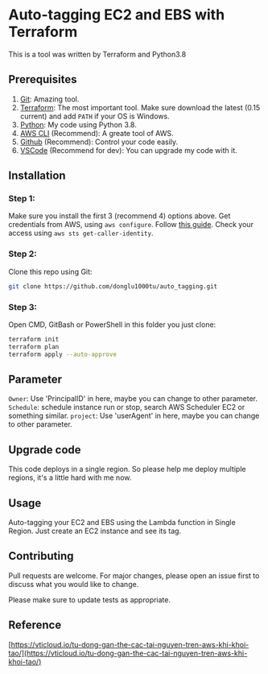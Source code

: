 # Auto-tagging EC2 and EBS with Terraform

This is a tool was written by Terraform and Python3.8

## Prerequisites
1. [Git](https://git-scm.com/downloads): Amazing tool.
2. [Terraform](https://www.terraform.io/downloads.html): The most important tool. Make sure download the latest (0.15 current) and add ```PATH``` if your OS is Windows.
3. [Python](https://www.python.org/downloads/): My code using Python 3.8.
4. [AWS CLI](https://docs.aws.amazon.com/cli/latest/userguide/cli-chap-install.html) (Recommend): A greate tool of AWS.
5. [Github](https://github.com/) (Recommend): Control your code easily.
6. [VSCode](https://code.visualstudio.com/download) (Recommend for dev): You can upgrade my code with it.

## Installation

### Step 1: 
Make sure you install the first 3 (recommend 4) options above.
Get credentials from AWS, using ```aws configure```.
Follow [this guide](https://docs.aws.amazon.com/cli/latest/userguide/cli-chap-configure.html). 
Check your access using ```aws sts get-caller-identity```.

### Step 2:
Clone this repo using Git:
```bash
git clone https://github.com/donglu1000tu/auto_tagging.git
```
### Step 3:
Open CMD, GitBash or PowerShell in this folder you just clone:
```bash
terraform init
terraform plan 
terraform apply --auto-approve 
```
## Parameter
```Owner```: Use 'PrincipalID' in here, maybe you can change to other parameter.
```Schedule```: schedule instance run or stop, search AWS Scheduler EC2 or something similar.
```project```: Use 'userAgent' in here, maybe you can change to other parameter.
## Upgrade code
This code deploys in a single region. So please help me deploy multiple regions, it's a little hard with me now.
## Usage

Auto-tagging your EC2 and EBS using the Lambda function in Single Region. 
Just create an EC2 instance and see its tag.

## Contributing
Pull requests are welcome. For major changes, please open an issue first to discuss what you would like to change.

Please make sure to update tests as appropriate.

## Reference
[https://vticloud.io/tu-dong-gan-the-cac-tai-nguyen-tren-aws-khi-khoi-tao/](https://vticloud.io/tu-dong-gan-the-cac-tai-nguyen-tren-aws-khi-khoi-tao/)